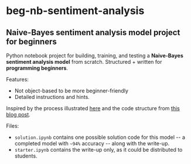 # beg-nb-sentiment-analysis
## Naive-Bayes sentiment analysis model project for beginners

Python notebook project for building, training, and testing a **Naive-Bayes sentiment analysis model** from scratch. Structured + written for **programming beginners**.

Features:
- Not object-based to be more beginner-friendly
- Detailed instructions and hints.

Inspired by the process illustrated [here](https://web.stanford.edu/~jurafsky/slp3/4.pdf) and the code structure from [this blog post](https://levelup.gitconnected.com/movie-review-sentiment-analysis-with-naive-bayes-machine-learning-from-scratch-part-v-7bb869391bab?gi=7630074b4e3c). 

Files:
- `solution.ipynb` contains one possible solution code for this model -- a completed model with `~94%` accuracy -- along with the write-up. 
- `starter.ipynb` contains the write-up only, as it could be distributed to students.
